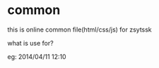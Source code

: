 common
======

this is online common file(html/css/js) for zsytssk

what is use for?

eg: 2014/04/11 12:10

